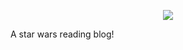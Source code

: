 

<p align="center">
<a><img src="https://cdn.pixabay.com/photo/2016/09/17/09/31/yoda-1675801_1280.jpg" /></a>
</p>

A star wars reading blog!
